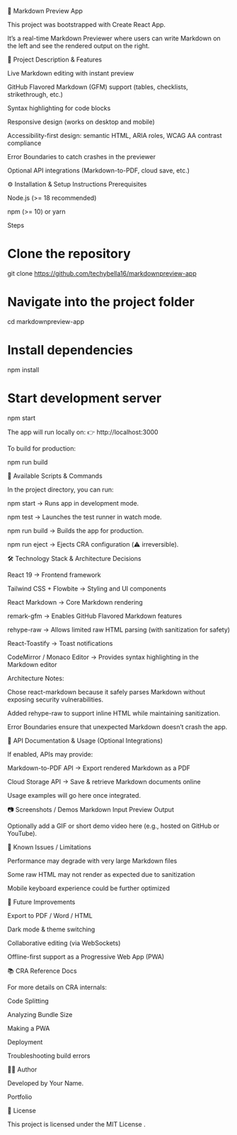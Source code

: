 📘 Markdown Preview App

This project was bootstrapped with Create React App.

It’s a real-time Markdown Previewer where users can write Markdown on the left and see the rendered output on the right.

📝 Project Description & Features

Live Markdown editing with instant preview

GitHub Flavored Markdown (GFM) support (tables, checklists, strikethrough, etc.)

Syntax highlighting for code blocks

Responsive design (works on desktop and mobile)

Accessibility-first design: semantic HTML, ARIA roles, WCAG AA contrast compliance

Error Boundaries to catch crashes in the previewer

Optional API integrations (Markdown-to-PDF, cloud save, etc.)

⚙️ Installation & Setup Instructions
Prerequisites

Node.js (>= 18 recommended)

npm (>= 10) or yarn

Steps
# Clone the repository
git clone https://github.com/techybella16/markdownpreview-app

# Navigate into the project folder
cd markdownpreview-app

# Install dependencies
npm install

# Start development server
npm start


The app will run locally on:
👉 http://localhost:3000

To build for production:

npm run build

📜 Available Scripts & Commands

In the project directory, you can run:

npm start → Runs app in development mode.

npm test → Launches the test runner in watch mode.

npm run build → Builds the app for production.

npm run eject → Ejects CRA configuration (⚠️ irreversible).

🛠 Technology Stack & Architecture Decisions

React 19 → Frontend framework

Tailwind CSS + Flowbite → Styling and UI components

React Markdown → Core Markdown rendering

remark-gfm → Enables GitHub Flavored Markdown features

rehype-raw → Allows limited raw HTML parsing (with sanitization for safety)

React-Toastify → Toast notifications

CodeMirror / Monaco Editor → Provides syntax highlighting in the Markdown editor

Architecture Notes:

Chose react-markdown because it safely parses Markdown without exposing security vulnerabilities.

Added rehype-raw to support inline HTML while maintaining sanitization.

Error Boundaries ensure that unexpected Markdown doesn’t crash the app.

🔌 API Documentation & Usage (Optional Integrations)

If enabled, APIs may provide:

Markdown-to-PDF API → Export rendered Markdown as a PDF

Cloud Storage API → Save & retrieve Markdown documents online

Usage examples will go here once integrated.

📷 Screenshots / Demos
Markdown Input	Preview Output

	

Optionally add a GIF or short demo video here (e.g., hosted on GitHub or YouTube).

🚧 Known Issues / Limitations

Performance may degrade with very large Markdown files

Some raw HTML may not render as expected due to sanitization

Mobile keyboard experience could be further optimized

🔮 Future Improvements

Export to PDF / Word / HTML

Dark mode & theme switching

Collaborative editing (via WebSockets)

Offline-first support as a Progressive Web App (PWA)

📚 CRA Reference Docs

For more details on CRA internals:

Code Splitting

Analyzing Bundle Size

Making a PWA

Deployment

Troubleshooting build errors

👩‍💻 Author

Developed by Your Name.

Portfolio


📜 License

This project is licensed under the MIT License
.